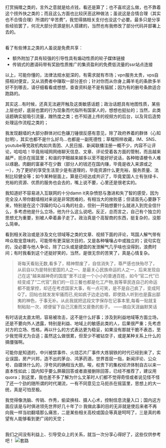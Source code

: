 打赏捐赠之类的，言外之意就是给点钱，看还是算了；也不喜欢这么做，也不靠着这个捞外快之类的；而且这么方面也比较厌恶这种做法；虽说这是合情合理（其实也不合情合理）所谓的“辛苦费”，我觉得搞相关支付也没这个必要。最多只是分享些经验罢了，何况大部分资源是别人搭建的，当然也有我修改了部分代码并部署上去的。<br>  

看了有些博主之类的人虽说是免费共享：
* 额外附加了具有较强的引导性具有煽动性质的轮子媒体链接
* 传销式的邀请码带有奖励性质推广的集资盈利的免费低流量的ssr站点连接

以上，可能你懂的，法律法规水挺深的，有需求就有市场；vpn服务太贵，vps自搭相对便宜，又从消费者中赚取一部分差价；针对你而从你身上薅羊毛的条款多半好不到哪去，请仔细看看或想想，查查资料是不是有猫腻；因为有的删号条款适合跑路的。<br>
 
其实这...有时候，还真无法避开触及这类敏感话题；政治话题具有地图性质，某些上层也好，底层也罢的行为现象而代指所有国家人的，想想也挺扯的；当然，此类话题确实挺吸引流量，蹭热度之类；也不知道上传的视频方的后台，以及背后造势处理运作流程之类的；  <br>  

我发现翻墙的大部分群体对红色镰刀锤很反感有意见，除了政府养着的群体（心知肚明），其实也都不是什么好鸟...也都是一副死德性；草榴照样收藏，IM、SNS、youtube等党政机构如共青团、人民日报、新闻联播注册一概不少，内容不让评论，哈哈哈！毕竟局域网网络聊天信息、文章、评论受着各方面的管制，而且越来越严，扼杀在摇篮里；和谐的字眼越来越多以至不能好好说话，各种暗语梗令人难以琢磨。肉翻的富豪不在少数（部分人的钱还在国内赚，毕竟是收入来源或之一），为了更好的享受生活至少是有道理的，毕竟资源什么更充裕，服务质量、法制比较健全等；如今某种层面上，算是已经达成共识了，毕竟爱国人士有张绿卡、充裕的资源、优质的服务也会去的，嘴上说不要，心里还是很老实的。<br>

我知道好不容易进入互联网的十分damn it夹杂愤怒与激进和失了智的感受，因为完全没人带你翻墙相对来说是非常困难的，有相当大的挫败感；但请首先心要静下来，特别是在这个浮躁的勾心斗角的社会，但别一开始想要什么就进入到完全信什么，多考虑他是什么立场，他为什么这么说吧。反正，总而言之，自己有个独立的思想尤为重要，别被人牵着鼻子走了。政治真是个高智商的东西，挺复杂的，没那么简单。<br> 

看到相关政治或是涉及文化领域等之类的文章、视频下面的评论，骂国人解气带有哗众取宠意味的，可能带有更深层次目的，又是各种嚷嚷占中或独立的；说句实在的，没必要与他人争论，除了口头或是键盘的发泄解气几乎啥也没得到，浪费时间；有时我看到这个还挺好笑的，当然，是很无奈的苦笑了，真是心情复杂。<br>

> 哥每天看贴无数,看多了，精神颓废了，自信消失了，尊严感也快殆尽了，从前自以为是特别爱国的人之一、是最关心民族命运的人之一，后来发现自己在这“越来越神奇的国度”里不过是一个小小的普通百姓，如今“官二代”已经变成了“二代官”,我们的一日三餐也都是化工产物,我等草民连自己的命运都不能掌控，却还在考虑国家大事，有一点可笑，是不是自己疯了，变成阿Q了。回帖也就发发牢骚而已,宛如疯子边走边唱，即使路人听到也是露出鄙夷的神色，于事无补。从此我就把这段文字保存在记事本里,每看一贴就复制粘贴一次，顺便留下自己沉重而又疲惫的影子。 ——摘自天涯幽默笑话

有时话说太直太明，容易被攻击，这不是什么好事；涉及到利益地域等方面立场，还是不要向外人透露，特别是利益、地域上的敏感此类的人，后果很严重；先考虑对方的立场、性格，再以什么的方式表达更为稳妥，如果没有那就干脆不表态，至少我觉得尤为合适；虽然这么做很累，但至少不被钻空子，或是某种关系上什么的搞僵强啊。<br>  
 
可能你是知道的，中兴被禁事件、火烧芯片厂事件大炼钢铁的时代已经到来了，实业误国，房产兴邦，造不出的茅台、鸿茅药酒，世界首屈一指，新闻评论、公众号、自媒体什么的，浮夸风的确相当大胆。唉，权贵下的集权经济体制自古以来一直本性如此；国内知乎要么屏蔽回答或者直接删除回答，已经不推荐了，建议用quora；到这里，我也差不多了解为什么文革时人们都不觉得奇怪或者说见怪不怪了还一个劲的随所谓的时代潮流，一有不同意见立马扼杀在摇篮里，思想上的大一统，真是可怕至极。<br>

我觉得像洗脑、传销、作秀，偷梁换柱、摄人心术，控制信息流量入口；国内这方面应该是与时俱进领先世界好几十年了🙄 我做此事的目的无非就是使后来者不再向我一样当初翻墙那么痛苦，二是某些相关高校或国企等真是呵呵了，三是真的希望有人能够看到更广阔的天空；<br>   

我们之间没有利益上、引导受众上的关系，就当一次分享心得好了，这些仅供参考吧！
![套路](https://lh3.googleusercontent.com/-XYm6F80e3c8/WrnN9XJR_GI/AAAAAAAAAJw/rfGNsY4a12Qbcz0YICElj6puAP1J7docACJoC/w530-h530-n-rw/6af89bc8gw1f8rt3f0e2sj20hs0hs75u.jpg)
